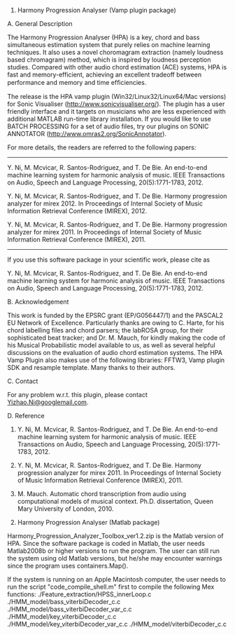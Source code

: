 1) Harmony Progression Analyser (Vamp plugin package)

A. General Description

The Harmony Progression Analyser (HPA) is a key, chord and bass simultaneous estimation system that purely relies on machine learning techniques. It also uses a novel choromagram extraction (namely loudness based chromagram) method, which is inspired by loudness perception studies. Compared with other audio chord estimation (ACE) systems, HPA is fast and memory-efficient, achieving an excellent tradeoff between performance and memory and time efﬁciencies.

The release is the HPA vamp plugin (Win32/Linux32/Linux64/Mac versions) for Sonic Visualiser (http://www.sonicvisualiser.org/). The plugin has a user friendly interface and it targets on musicians who are less experienced with additional MATLAB run-time library installation. If you would like to use BATCH PROCESSING for a set of audio files, try our plugins on SONIC ANNOTATOR (http://www.omras2.org/SonicAnnotator).

For more details, the readers are referred to the following papers: 

------------------------------------------------------------------------------------------

Y. Ni, M. Mcvicar, R. Santos-Rodriguez, and T. De Bie. An end-to-end machine learning system for harmonic analysis of music. IEEE Transactions on Audio, Speech and Language Processing, 20(5):1771-1783, 2012.

Y. Ni, M. Mcvicar, R. Santos-Rodriguez, and T. De Bie. Harmony progression analyzer for mirex 2012. In Proceedings of Internal Society of Music Information Retrieval Conference (MIREX), 2012.

Y. Ni, M. Mcvicar, R. Santos-Rodriguez, and T. De Bie. Harmony progression analyzer for mirex 2011. In Proceedings of Internal Society of Music Information Retrieval Conference (MIREX), 2011.

------------------------------------------------------------------------------------------

If you use this software package in your scientific work, please cite as

Y. Ni, M. Mcvicar, R. Santos-Rodriguez, and T. De Bie. An end-to-end machine learning system for harmonic analysis of music. IEEE Transactions on Audio, Speech and Language Processing, 20(5):1771-1783, 2012.

B. Acknowledgement

This work is funded by the EPSRC grant (EP/G056447/1) and the PASCAL2 EU Network of Excellence. Particularly thanks are owing to C. Harte, for his chord labelling files and chord parsers; the labROSA group, for their sophisticated beat tracker; and Dr. M. Mauch, for kindly making the code of his Musical Probabilistic model available to us, as well as several helpful discussions on the evaluation of audio chord estimation systems. The HPA Vamp Plugin also makes use of the following libraries: FFTW3, Vamp plugin SDK and resample template. Many thanks to their authors. 

C. Contact 

For any problem w.r.t. this plugin, please contact Yizhao.Ni@googlemail.com.

D. Reference

1. Y. Ni, M. Mcvicar, R. Santos-Rodriguez, and T. De Bie. An end-to-end machine learning system for harmonic analysis of music. IEEE Transactions on Audio, Speech and Language Processing, 20(5):1771-1783, 2012.

2. Y. Ni, M. Mcvicar, R. Santos-Rodriguez, and T. De Bie. Harmony progression analyzer for mirex 2011. In Proceedings of Internal Society of Music Information Retrieval Conference (MIREX), 2011.

3. M. Mauch. Automatic chord transcription from audio using computational models of musical context.  Ph.D. dissertation, Queen Mary University of London, 2010.



2) Harmony Progression Analyser (Matlab package)

Harmony_Progression_Analyzer_Toolbox_ver1.2.zip is the Matlab version of HPA. Since the software package is coded in Matlab, the user needs Matlab2008b or higher versions to run the program. The user can still run the system using old Matlab versions, but he/she may encounter warnings since the program uses containers.Map().

If the system is running on an Apple Macintosh computer, the user needs to run the script "code_compile_shell.m" first to compile the following Mex functions:
    ./Feature_extraction/HPSS_innerLoop.c
    ./HMM_model/bass_viterbiDecoder_c.c
    ./HMM_model/bass_viterbiDecoder_var_c.c
    ./HMM_model/key_viterbiDecoder_c.c
    ./HMM_model/key_viterbiDecoder_var_c.c
    ./HMM_model/viterbiDecoder_c.c
